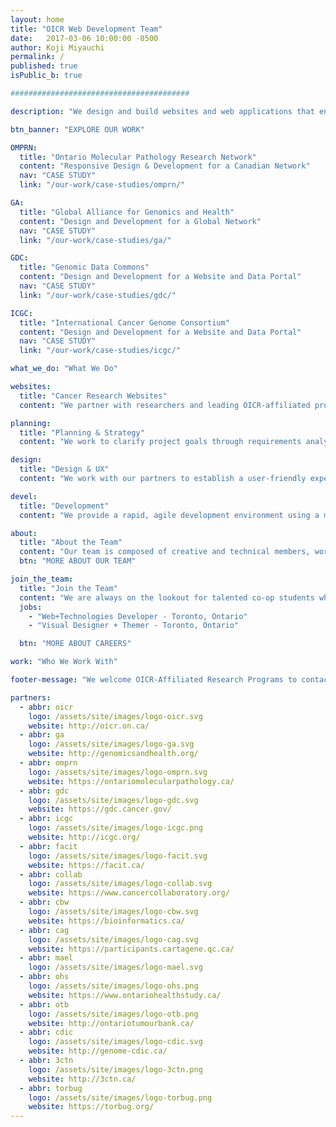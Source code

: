 ```yaml
---
layout: home
title: "OICR Web Development Team"
date:   2017-03-06 10:00:00 -0500
author: Koji Miyauchi
permalink: /
published: true
isPublic_b: true

########################################

description: "We design and build websites and web applications that enable OICR to present leading-edge cancer research that engages a global community for collaboration."

btn_banner: "EXPLORE OUR WORK"

OMPRN:
  title: "Ontario Molecular Pathology Research Network"
  content: "Responsive Design & Development for a Canadian Network"
  nav: "CASE STUDY"
  link: "/our-work/case-studies/omprn/"

GA:
  title: "Global Alliance for Genomics and Health"
  content: "Design and Development for a Global Network"
  nav: "CASE STUDY"
  link: "/our-work/case-studies/ga/"

GDC:
  title: "Genomic Data Commons"
  content: "Design and Development for a Website and Data Portal"
  nav: "CASE STUDY"
  link: "/our-work/case-studies/gdc/"

ICGC:
  title: "International Cancer Genome Consortium"
  content: "Design and Development for a Website and Data Portal"
  nav: "CASE STUDY"
  link: "/our-work/case-studies/icgc/"

what_we_do: "What We Do"

websites:
  title: "Cancer Research Websites"
  content: "We partner with researchers and leading OICR-affiliated programs in the cancer community to create comprehensive web solutions."

planning:
  title: "Planning & Strategy"
  content: "We work to clarify project goals through requirements analysis and meet those goals while minimizing financial and timeline risk for the program."

design:
  title: "Design & UX"
  content: "We work with our partners to establish a user-friendly experience and engaging look and feel that resonates with the website's primary users."

devel:
  title: "Development"
  content: "We provide a rapid, agile development environment using a modern web technology stack, ensuring applications meet design and device specifications."

about:
  title: "About the Team"
  content: "Our team is composed of creative and technical members, working on 20+ projects servicing both OICR's research and corporate programs. We apply rapid and intelligent design analysis, and agile implementation thereby enabling programs to focus on the high-value benefits for their users. We work on OICR's international, national and provincial research websites developing an extensive array of user-friendly, informative and operational websites. These websites support and communicate OICR's research services and deliver the programs' ambitious objectives."
  btn: "MORE ABOUT OUR TEAM"

join_the_team:
  title: "Join the Team"
  content: "We are always on the lookout for talented co-op students who help us out for 4-month terms. We have the following positions open:"
  jobs:
    - "Web+Technologies Developer - Toronto, Ontario"
    - "Visual Designer + Themer - Toronto, Ontario"

  btn: "MORE ABOUT CAREERS"

work: "Who We Work With"

footer-message: "We welcome OICR-Affiliated Research Programs to contact us for our services: "

partners:
  - abbr: oicr
    logo: /assets/site/images/logo-oicr.svg
    website: http://oicr.on.ca/
  - abbr: ga
    logo: /assets/site/images/logo-ga.svg
    website: http://genomicsandhealth.org/
  - abbr: omprn
    logo: /assets/site/images/logo-omprn.svg
    website: https://ontariomolecularpathology.ca/
  - abbr: gdc
    logo: /assets/site/images/logo-gdc.svg
    website: https://gdc.cancer.gov/
  - abbr: icgc
    logo: /assets/site/images/logo-icgc.png
    website: http://icgc.org/
  - abbr: facit
    logo: /assets/site/images/logo-facit.svg
    website: https://facit.ca/
  - abbr: collab
    logo: /assets/site/images/logo-collab.svg
    website: https://www.cancercollaboratory.org/
  - abbr: cbw
    logo: /assets/site/images/logo-cbw.svg
    website: https://bioinformatics.ca/
  - abbr: cag
    logo: /assets/site/images/logo-cag.svg
    website: https://participants.cartagene.qc.ca/
  - abbr: mael
    logo: /assets/site/images/logo-mael.svg
  - abbr: ohs
    logo: /assets/site/images/logo-ohs.png
    website: https://www.ontariohealthstudy.ca/
  - abbr: otb
    logo: /assets/site/images/logo-otb.png
    website: http://ontariotumourbank.ca/
  - abbr: cdic
    logo: /assets/site/images/logo-cdic.svg
    website: http://genome-cdic.ca/
  - abbr: 3ctn
    logo: /assets/site/images/logo-3ctn.png
    website: http://3ctn.ca/
  - abbr: torbug
    logo: /assets/site/images/logo-torbug.png
    website: https://torbug.org/
---
```

